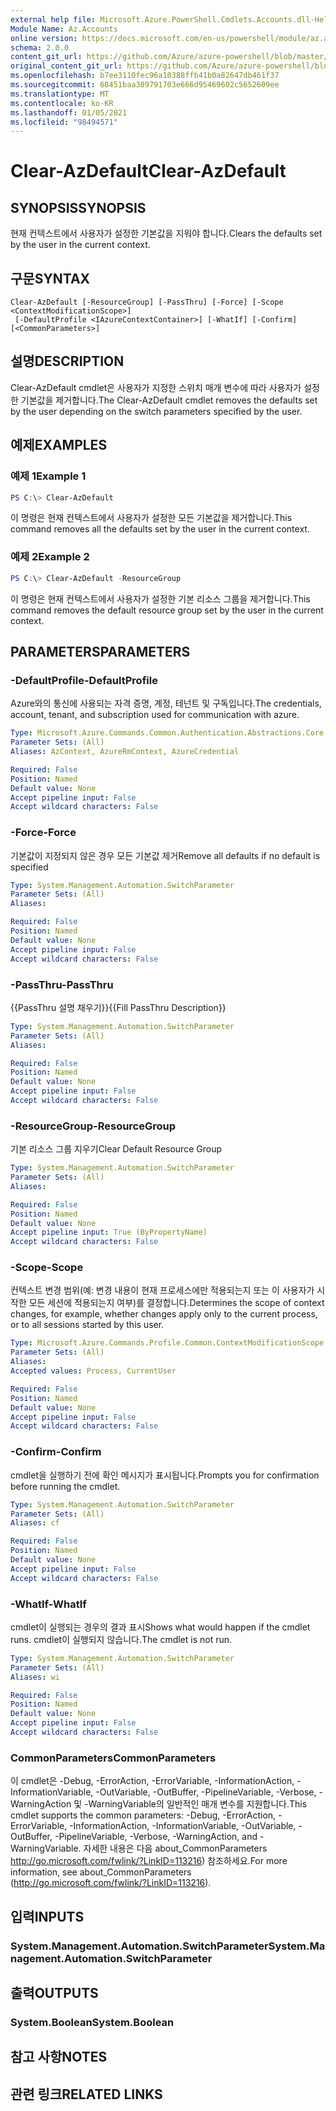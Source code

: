 ```yaml
---
external help file: Microsoft.Azure.PowerShell.Cmdlets.Accounts.dll-Help.xml
Module Name: Az.Accounts
online version: https://docs.microsoft.com/en-us/powershell/module/az.accounts/clear-azdefault
schema: 2.0.0
content_git_url: https://github.com/Azure/azure-powershell/blob/master/src/Accounts/Accounts/help/Clear-AzDefault.md
original_content_git_url: https://github.com/Azure/azure-powershell/blob/master/src/Accounts/Accounts/help/Clear-AzDefault.md
ms.openlocfilehash: b7ee3110fec96a10388ffb41b0a82647db461f37
ms.sourcegitcommit: 68451baa389791703e666d95469602c5652609ee
ms.translationtype: MT
ms.contentlocale: ko-KR
ms.lasthandoff: 01/05/2021
ms.locfileid: "98494571"
---
```

# <span data-ttu-id="9ea78-101">Clear-AzDefault</span><span class="sxs-lookup"><span data-stu-id="9ea78-101">Clear-AzDefault</span></span>

## <span data-ttu-id="9ea78-102">SYNOPSIS</span><span class="sxs-lookup"><span data-stu-id="9ea78-102">SYNOPSIS</span></span>
<span data-ttu-id="9ea78-103">현재 컨텍스트에서 사용자가 설정한 기본값을 지워야 합니다.</span><span class="sxs-lookup"><span data-stu-id="9ea78-103">Clears the defaults set by the user in the current context.</span></span>

## <span data-ttu-id="9ea78-104">구문</span><span class="sxs-lookup"><span data-stu-id="9ea78-104">SYNTAX</span></span>

```
Clear-AzDefault [-ResourceGroup] [-PassThru] [-Force] [-Scope <ContextModificationScope>]
 [-DefaultProfile <IAzureContextContainer>] [-WhatIf] [-Confirm] [<CommonParameters>]
```

## <span data-ttu-id="9ea78-105">설명</span><span class="sxs-lookup"><span data-stu-id="9ea78-105">DESCRIPTION</span></span>
<span data-ttu-id="9ea78-106">Clear-AzDefault cmdlet은 사용자가 지정한 스위치 매개 변수에 따라 사용자가 설정한 기본값을 제거합니다.</span><span class="sxs-lookup"><span data-stu-id="9ea78-106">The Clear-AzDefault cmdlet removes the defaults set by the user depending on the switch parameters specified by the user.</span></span>

## <span data-ttu-id="9ea78-107">예제</span><span class="sxs-lookup"><span data-stu-id="9ea78-107">EXAMPLES</span></span>

### <span data-ttu-id="9ea78-108">예제 1</span><span class="sxs-lookup"><span data-stu-id="9ea78-108">Example 1</span></span>
```powershell
PS C:\> Clear-AzDefault
```

<span data-ttu-id="9ea78-109">이 명령은 현재 컨텍스트에서 사용자가 설정한 모든 기본값을 제거합니다.</span><span class="sxs-lookup"><span data-stu-id="9ea78-109">This command removes all the defaults set by the user in the current context.</span></span>

### <span data-ttu-id="9ea78-110">예제 2</span><span class="sxs-lookup"><span data-stu-id="9ea78-110">Example 2</span></span>
```powershell
PS C:\> Clear-AzDefault -ResourceGroup
```

<span data-ttu-id="9ea78-111">이 명령은 현재 컨텍스트에서 사용자가 설정한 기본 리소스 그룹을 제거합니다.</span><span class="sxs-lookup"><span data-stu-id="9ea78-111">This command removes the default resource group set by the user in the current context.</span></span>

## <span data-ttu-id="9ea78-112">PARAMETERS</span><span class="sxs-lookup"><span data-stu-id="9ea78-112">PARAMETERS</span></span>

### <span data-ttu-id="9ea78-113">-DefaultProfile</span><span class="sxs-lookup"><span data-stu-id="9ea78-113">-DefaultProfile</span></span>
<span data-ttu-id="9ea78-114">Azure와의 통신에 사용되는 자격 증명, 계정, 테넌트 및 구독입니다.</span><span class="sxs-lookup"><span data-stu-id="9ea78-114">The credentials, account, tenant, and subscription used for communication with azure.</span></span>

```yaml
Type: Microsoft.Azure.Commands.Common.Authentication.Abstractions.Core.IAzureContextContainer
Parameter Sets: (All)
Aliases: AzContext, AzureRmContext, AzureCredential

Required: False
Position: Named
Default value: None
Accept pipeline input: False
Accept wildcard characters: False
```

### <span data-ttu-id="9ea78-115">-Force</span><span class="sxs-lookup"><span data-stu-id="9ea78-115">-Force</span></span>
<span data-ttu-id="9ea78-116">기본값이 지정되지 않은 경우 모든 기본값 제거</span><span class="sxs-lookup"><span data-stu-id="9ea78-116">Remove all defaults if no default is specified</span></span>

```yaml
Type: System.Management.Automation.SwitchParameter
Parameter Sets: (All)
Aliases:

Required: False
Position: Named
Default value: None
Accept pipeline input: False
Accept wildcard characters: False
```

### <span data-ttu-id="9ea78-117">-PassThru</span><span class="sxs-lookup"><span data-stu-id="9ea78-117">-PassThru</span></span>
<span data-ttu-id="9ea78-118">{{PassThru 설명 채우기}}</span><span class="sxs-lookup"><span data-stu-id="9ea78-118">{{Fill PassThru Description}}</span></span>

```yaml
Type: System.Management.Automation.SwitchParameter
Parameter Sets: (All)
Aliases:

Required: False
Position: Named
Default value: None
Accept pipeline input: False
Accept wildcard characters: False
```

### <span data-ttu-id="9ea78-119">-ResourceGroup</span><span class="sxs-lookup"><span data-stu-id="9ea78-119">-ResourceGroup</span></span>
<span data-ttu-id="9ea78-120">기본 리소스 그룹 지우기</span><span class="sxs-lookup"><span data-stu-id="9ea78-120">Clear Default Resource Group</span></span>

```yaml
Type: System.Management.Automation.SwitchParameter
Parameter Sets: (All)
Aliases:

Required: False
Position: Named
Default value: None
Accept pipeline input: True (ByPropertyName)
Accept wildcard characters: False
```

### <span data-ttu-id="9ea78-121">-Scope</span><span class="sxs-lookup"><span data-stu-id="9ea78-121">-Scope</span></span>
<span data-ttu-id="9ea78-122">컨텍스트 변경 범위(예: 변경 내용이 현재 프로세스에만 적용되는지 또는 이 사용자가 시작한 모든 세션에 적용되는지 여부)를 결정합니다.</span><span class="sxs-lookup"><span data-stu-id="9ea78-122">Determines the scope of context changes, for example, whether changes apply only to the current process, or to all sessions started by this user.</span></span>

```yaml
Type: Microsoft.Azure.Commands.Profile.Common.ContextModificationScope
Parameter Sets: (All)
Aliases:
Accepted values: Process, CurrentUser

Required: False
Position: Named
Default value: None
Accept pipeline input: False
Accept wildcard characters: False
```

### <span data-ttu-id="9ea78-123">-Confirm</span><span class="sxs-lookup"><span data-stu-id="9ea78-123">-Confirm</span></span>
<span data-ttu-id="9ea78-124">cmdlet을 실행하기 전에 확인 메시지가 표시됩니다.</span><span class="sxs-lookup"><span data-stu-id="9ea78-124">Prompts you for confirmation before running the cmdlet.</span></span>

```yaml
Type: System.Management.Automation.SwitchParameter
Parameter Sets: (All)
Aliases: cf

Required: False
Position: Named
Default value: None
Accept pipeline input: False
Accept wildcard characters: False
```

### <span data-ttu-id="9ea78-125">-WhatIf</span><span class="sxs-lookup"><span data-stu-id="9ea78-125">-WhatIf</span></span>
<span data-ttu-id="9ea78-126">cmdlet이 실행되는 경우의 결과 표시</span><span class="sxs-lookup"><span data-stu-id="9ea78-126">Shows what would happen if the cmdlet runs.</span></span>
<span data-ttu-id="9ea78-127">cmdlet이 실행되지 않습니다.</span><span class="sxs-lookup"><span data-stu-id="9ea78-127">The cmdlet is not run.</span></span>

```yaml
Type: System.Management.Automation.SwitchParameter
Parameter Sets: (All)
Aliases: wi

Required: False
Position: Named
Default value: None
Accept pipeline input: False
Accept wildcard characters: False
```

### <span data-ttu-id="9ea78-128">CommonParameters</span><span class="sxs-lookup"><span data-stu-id="9ea78-128">CommonParameters</span></span>
<span data-ttu-id="9ea78-129">이 cmdlet은 -Debug, -ErrorAction, -ErrorVariable, -InformationAction, -InformationVariable, -OutVariable, -OutBuffer, -PipelineVariable, -Verbose, -WarningAction 및 -WarningVariable의 일반적인 매개 변수를 지원합니다.</span><span class="sxs-lookup"><span data-stu-id="9ea78-129">This cmdlet supports the common parameters: -Debug, -ErrorAction, -ErrorVariable, -InformationAction, -InformationVariable, -OutVariable, -OutBuffer, -PipelineVariable, -Verbose, -WarningAction, and -WarningVariable.</span></span> <span data-ttu-id="9ea78-130">자세한 내용은 다음 about_CommonParameters http://go.microsoft.com/fwlink/?LinkID=113216) 참조하세요.</span><span class="sxs-lookup"><span data-stu-id="9ea78-130">For more information, see about_CommonParameters (http://go.microsoft.com/fwlink/?LinkID=113216).</span></span>

## <span data-ttu-id="9ea78-131">입력</span><span class="sxs-lookup"><span data-stu-id="9ea78-131">INPUTS</span></span>

### <span data-ttu-id="9ea78-132">System.Management.Automation.SwitchParameter</span><span class="sxs-lookup"><span data-stu-id="9ea78-132">System.Management.Automation.SwitchParameter</span></span>

## <span data-ttu-id="9ea78-133">출력</span><span class="sxs-lookup"><span data-stu-id="9ea78-133">OUTPUTS</span></span>

### <span data-ttu-id="9ea78-134">System.Boolean</span><span class="sxs-lookup"><span data-stu-id="9ea78-134">System.Boolean</span></span>

## <span data-ttu-id="9ea78-135">참고 사항</span><span class="sxs-lookup"><span data-stu-id="9ea78-135">NOTES</span></span>

## <span data-ttu-id="9ea78-136">관련 링크</span><span class="sxs-lookup"><span data-stu-id="9ea78-136">RELATED LINKS</span></span>
